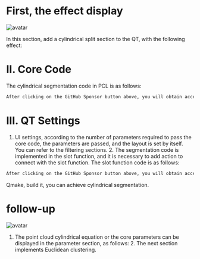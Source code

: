 #  First, the effect display 

![avatar]( f097aabc61cf4f9b9322a92162308cb0.gif) 

 In this section, add a cylindrical split section to the QT, with the following effect:  

#  II. Core Code 

The cylindrical segmentation code in PCL is as follows: 

 ```python  
After clicking on the GitHub Sponsor button above, you will obtain access permissions to my private code repository ( https://github.com/slowlon/my_code_bar ) to view this blog code. By searching the code number of this blog, you can find the code you need, code number is: 2024020309573884867
 ```  
#  III. QT Settings 

1. UI settings, according to the number of parameters required to pass the core code, the parameters are passed, and the layout is set by itself. You can refer to the filtering sections. 2. The segmentation code is implemented in the slot function, and it is necessary to add action to connect with the slot function. The slot function code is as follows: 

 ```python  
After clicking on the GitHub Sponsor button above, you will obtain access permissions to my private code repository ( https://github.com/slowlon/my_code_bar ) to view this blog code. By searching the code number of this blog, you can find the code you need, code number is: 2024020309573884867
 ```  
Qmake, build it, you can achieve cylindrical segmentation. 

#  follow-up 

![avatar]( 8106625113c84320ac95bfefb1123a54.png) 

 1. The point cloud cylindrical equation or the core parameters can be displayed in the parameter section, as follows: 2. The next section implements Euclidean clustering. 

